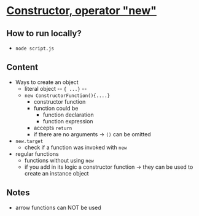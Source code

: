 # [Constructor, operator "new"](https://javascript.info/constructor-new)

## How to run locally?
* `node script.js`

## Content
* Ways to create an object
  * literal object -- `{ ...}` -- 
  * `new ConstructorFunction(){....}`
    * constructor function
    * function could be
      * function declaration
      * function expression
    * accepts `return`
    * if there are no arguments -> `()` can be omitted
* `new.target`
  * check if a function was invoked with `new`
* regular functions
  * functions without using `new`
  * if you add in its logic a constructor function → they can be used to create an instance object

## Notes
* arrow functions can NOT be used
